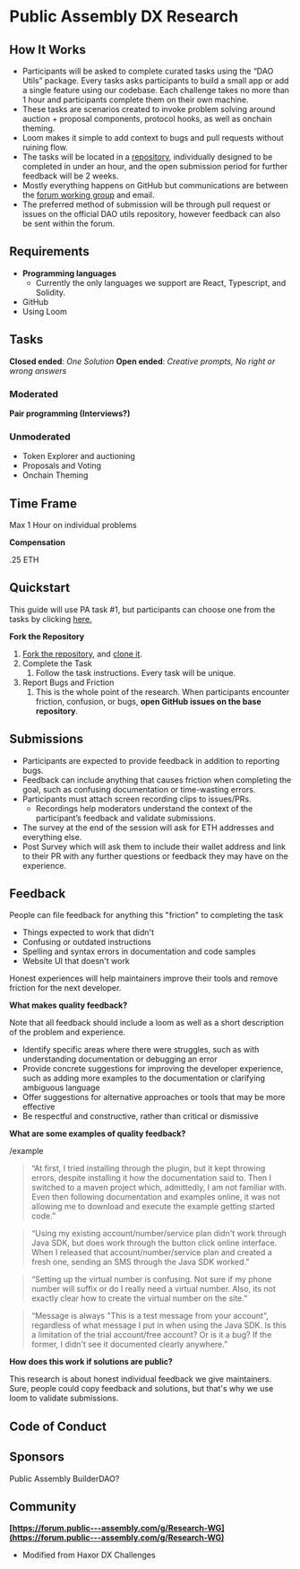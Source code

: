 # Public Assembly DX Research

## **How It Works**

- Participants will be asked to complete curated tasks using the “DAO Utils” package. Every tasks asks participants to build a small app or add a single feature using our codebase. Each challenge takes no more than 1 hour and participants complete them on their own machine.
- These tasks are scenarios created to invoke problem solving around auction + proposal components, protocol hooks, as well as onchain theming.
- Loom makes it simple to add context to bugs and pull requests without ruining flow.
- The tasks will be located in a [repository](https://www.notion.so/PA-DX-UX-Research-PAP10-Experimental-Bug-Bounty-798d30a2c7e94843a711946fb03ffea7), individually designed to be completed in under an hour, and the open submission period for further feedback will be 2 weeks.
- Mostly everything happens on GitHub but communications are between the [forum working group](https://forum.public---assembly.com/g/Research-WG) and email.
- The preferred method of submission will be through pull request or issues on the official DAO utils repository, however feedback can also be sent within the forum.

## **Requirements**


- **Programming languages**
    - Currently the only languages we support are React, Typescript, and Solidity.
- GitHub
- Using Loom

## **Tasks**


**Closed ended**: *One Solution* **Open ended**: *Creative prompts, No right or wrong answers*

### **Moderated**

**Pair programming (Interviews?)** 

### **Unmoderated**

- Token Explorer and auctioning
- Proposals and Voting
- Onchain Theming

## **Time Frame**



Max 1 Hour on individual problems



**Compensation**


.25 ETH

## **Quickstart**



This guide will use PA task #1, but participants can choose one from the tasks by clicking [here.](https://www.notion.so/3cd8f7e66ffc43d6a65d7eec2b9feabc) 

**Fork the Repository**

1. [Fork the repository](https://docs.github.com/en/get-started/quickstart/fork-a-repo), and [clone it](https://docs.github.com/en/repositories/creating-and-managing-repositories/cloning-a-repository).
2. Complete the Task
    1. Follow the task instructions. Every task will be unique.
3. Report Bugs and Friction
    1. This is the whole point of the research. When participants encounter friction, confusion, or bugs, **open GitHub issues on the base repository**.

## **Submissions**



- Participants are expected to provide feedback in addition to reporting bugs.
- Feedback can include anything that causes friction when completing the goal, such as confusing documentation or time-wasting errors.
- Participants must attach screen recording clips to issues/PRs.
    - Recordings help moderators understand the context of the participant’s feedback and validate submissions.
- The survey at the end of the session will ask for ETH addresses and everything else.
- Post Survey which will ask them to include their wallet address and link to their PR with any further questions or feedback they may have on the experience.

## **Feedback**



People can file feedback for anything this "friction" to completing the task

- Things expected to work that didn't
- Confusing or outdated instructions
- Spelling and syntax errors in documentation and code samples
- Website UI that doesn't work

 Honest experiences will help maintainers improve their tools and remove friction for the next developer.

**What makes quality feedback?**

Note that all feedback should include a loom as well as a short description of the problem and experience.

- Identify specific areas where there were struggles, such as with understanding documentation or debugging an error
- Provide concrete suggestions for improving the developer experience, such as adding more examples to the documentation or clarifying ambiguous language
- Offer suggestions for alternative approaches or tools that may be more effective
- Be respectful and constructive, rather than critical or dismissive

**What are some examples of quality feedback?**

/example

> “At first, I tried installing through the plugin, but it kept throwing errors, despite installing it how the documentation said to. Then I switched to a maven project which, admittedly, I am not familiar with. Even then following documentation and examples online, it was not allowing me to download and execute the example getting started code.”
> 

> “Using my existing account/number/service plan didn't work through Java SDK, but does work through the button click online interface. When I released that account/number/service plan and created a fresh one, sending an SMS through the Java SDK worked.”
> 

> “Setting up the virtual number is confusing. Not sure if my phone number will suffix or do I really need a virtual number. Also, its not exactly clear how to create the virtual number on the site.”
> 

> “Message is always "This is a test message from your account", regardless of what message I put in when using the Java SDK. Is this a limitation of the trial account/free account? Or is it a bug? If the former, I didn't see it documented clearly anywhere.”
> 

**How does this work if solutions are public?**

This research is about honest individual feedback we give maintainers. Sure, people could copy feedback and solutions, but that's why we use loom to validate submissions.

## **Code of Conduct**



## **Sponsors**



Public Assembly
BuilderDAO? 

## **Community**



**[https://forum.public---assembly.com/g/Research-WG](https://forum.public---assembly.com/g/Research-WG)**

- Modified from Haxor DX Challenges 